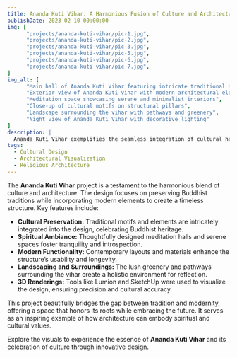 ```yaml
---
title: Ananda Kuti Vihar: A Harmonious Fusion of Culture and Architecture
publishDate: 2023-02-10 00:00:00
img: [
      "projects/ananda-kuti-vihar/pic-1.jpg",
      "projects/ananda-kuti-vihar/pic-2.jpg",
      "projects/ananda-kuti-vihar/pic-3.jpg",
      "projects/ananda-kuti-vihar/pic-5.jpg",
      "projects/ananda-kuti-vihar/pic-6.jpg",
      "projects/ananda-kuti-vihar/pic-7.jpg",
]
img_alt: [
      "Main hall of Ananda Kuti Vihar featuring intricate traditional designs",
      "Exterior view of Ananda Kuti Vihar with modern architectural elements",
      "Meditation space showcasing serene and minimalist interiors",
      "Close-up of cultural motifs on structural pillars",
      "Landscape surrounding the vihar with pathways and greenery",
      "Night view of Ananda Kuti Vihar with decorative lighting"
]
description: |
  Ananda Kuti Vihar exemplifies the seamless integration of cultural heritage and contemporary architecture. This project reimagines traditional Buddhist aesthetics with a modern touch, creating a serene and spiritually enriching environment.
tags:
  - Cultural Design
  - Architectural Visualization
  - Religious Architecture
---
```


The **Ananda Kuti Vihar** project is a testament to the harmonious blend of culture and architecture. The design focuses on preserving Buddhist traditions while incorporating modern elements to create a timeless structure. Key features include:

- **Cultural Preservation:** Traditional motifs and elements are intricately integrated into the design, celebrating Buddhist heritage.
- **Spiritual Ambiance:** Thoughtfully designed meditation halls and serene spaces foster tranquility and introspection.
- **Modern Functionality:** Contemporary layouts and materials enhance the structure’s usability and longevity.
- **Landscaping and Surroundings:** The lush greenery and pathways surrounding the vihar create a holistic environment for reflection.
- **3D Renderings:** Tools like Lumion and SketchUp were used to visualize the design, ensuring precision and cultural accuracy.

This project beautifully bridges the gap between tradition and modernity, offering a space that honors its roots while embracing the future. It serves as an inspiring example of how architecture can embody spiritual and cultural values.

Explore the visuals to experience the essence of **Ananda Kuti Vihar** and its celebration of culture through innovative design.